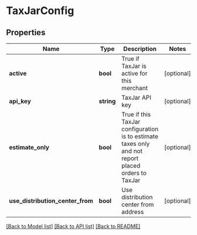 # TaxJarConfig

## Properties
Name | Type | Description | Notes
------------ | ------------- | ------------- | -------------
**active** | **bool** | True if TaxJar is active for this merchant | [optional] 
**api_key** | **string** | TaxJar API key | [optional] 
**estimate_only** | **bool** | True if this TaxJar configuration is to estimate taxes only and not report placed orders to TaxJar | [optional] 
**use_distribution_center_from** | **bool** | Use distribution center from address | [optional] 

[[Back to Model list]](../README.md#documentation-for-models) [[Back to API list]](../README.md#documentation-for-api-endpoints) [[Back to README]](../README.md)


